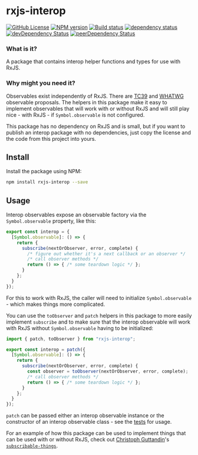 # rxjs-interop

[![GitHub License](https://img.shields.io/badge/license-MIT-blue.svg)](https://github.com/cartant/rxjs-interop/blob/master/LICENSE)
[![NPM version](https://img.shields.io/npm/v/rxjs-interop.svg)](https://www.npmjs.com/package/rxjs-interop)
[![Build status](https://img.shields.io/travis/cartant/rxjs-interop.svg)](http://travis-ci.org/cartant/rxjs-interop)
[![dependency status](https://img.shields.io/david/cartant/rxjs-interop.svg)](https://david-dm.org/cartant/rxjs-interop)
[![devDependency Status](https://img.shields.io/david/dev/cartant/rxjs-interop.svg)](https://david-dm.org/cartant/rxjs-interop#info=devDependencies)
[![peerDependency Status](https://img.shields.io/david/peer/cartant/rxjs-interop.svg)](https://david-dm.org/cartant/rxjs-interop#info=peerDependencies)

### What is it?

A package that contains interop helper functions and types for use with RxJS.

### Why might you need it?

Observables exist independently of RxJS. There are [TC39](https://github.com/tc39/proposal-observable) and [WHATWG](https://github.com/whatwg/dom/issues/544) observable proposals. The helpers in this package make it easy to implement observables that will work with or without RxJS and will still play nice - with RxJS - if `Symbol.observable` is not configured.

This package has no dependency on RxJS and is small, but if you want to publish an interop package with no dependencies, just copy the license and the code from this project into yours.

## Install

Install the package using NPM:

```sh
npm install rxjs-interop --save
```

## Usage

Interop observables expose an observable factory via the `Symbol.observable` property, like this:

```ts
export const interop = {
  [Symbol.observable]: () => {
    return {
      subscribe(nextOrObserver, error, complete) {
        /* figure out whether it's a next callback or an observer */
        /* call observer methods */
        return () => { /* some teardown logic */ };
      }
    };
  }
});
```

For this to work with RxJS, the caller will need to initialize `Symbol.observable` - which makes things more complicated.

You can use the `toObserver` and `patch` helpers in this package to more easily implement `subscribe` and to make sure that the interop observable will work with RxJS without `Symbol.observable` having to be initialized:

```ts
import { patch, toObserver } from "rxjs-interop";

export const interop = patch({
  [Symbol.observable]: () => {
    return {
      subscribe(nextOrObserver, error, complete) {
        const observer = toObserver(nextOrObserver, error, complete);
        /* call observer methods */
        return () => { /* some teardown logic */ };
      }
    };
  }
});
```

`patch` can be passed either an interop observable instance or the constructor of an interop observable class - see the [tests](https://github.com/cartant/rxjs-interop/blob/master/source/patch-spec.ts) for usage.

For an example of how this package can be used to implement things that can be used with or without RxJS, check out [Christoph Guttandin](https://github.com/chrisguttandin)'s [`subscribable-things`](https://github.com/chrisguttandin/subscribable-things).